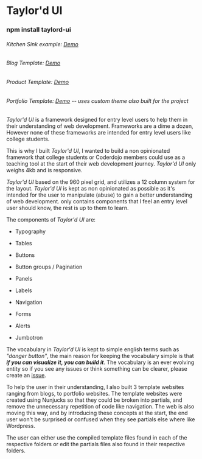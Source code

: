 # Taylor'd UI

### npm install taylord-ui

###### Kitchen Sink example: [Demo](_http://project.michaeltaylor.ie)

###### Blog Template: [Demo](http://project.michaeltaylor.ie/templates/blog/index.html)

###### Product Template: [Demo](http://project.michaeltaylor.ie/templates/product/index.html)

###### Portfolio Template: [Demo](http://project.michaeltaylor.ie/templates/portfolio/index.html) -- uses custom theme also built for the project

_Taylor'd UI_ is a framework designed for entry level users to help them in their understanding of web development. Frameworks are a dime a dozen, However none of these frameworks are intended for entry level users like college students.

This is why I built _Taylor'd UI_, I wanted to build a non opinionated framework that college students or Coderdojo members could use as a teaching tool at the start of their web development journey. _Taylor'd UI_ only weighs 4kb and is responsive.

_Taylor'd UI_ based on the 960 pixel grid, and utilizes a 12 column system for the layout. _Taylor'd UI_ is kept as non opinionated as possible as it's intended for the user to manipulate (abuse) to gain a better understanding of web development. only contains components that I feel an entry level user should know, the rest is up to them to learn.

The components of _Taylor'd UI_ are:
- Typography

- Tables

- Buttons

- Button groups / Pagination

- Panels

- Labels

- Navigation

- Forms

- Alerts

- Jumbotron

The vocabulary in _Taylor'd UI_ is kept to simple english terms such as _"danger button"_, the main reason for keeping the vocabulary simple is that
_**if you can visualize it, you can build it**_. The vocabulary is an ever evolving entity so if you see any issues or think something can be clearer, please create an [issue](https://github.com/MikeZTaylor/Taylord-UI/issues).

To help the user in their understanding, I also built 3 template websites ranging from blogs, to portfolio websites. The template websites were created using Nunjucks so that they could be broken into partials, and remove the unnecessary repetition of code like navigation. The web is also moving this way, and by introducing these concepts at the start, the end user won't be surprised or confused when they see partials else where like Wordpress.

The user can either use the compiled template files found in each of the respective folders or edit the partials files also found in their respective folders.
